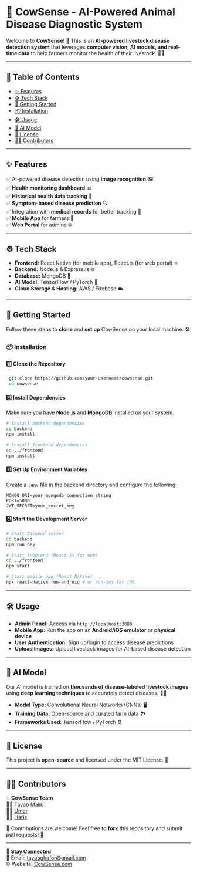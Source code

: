 # 🐄 CowSense - AI-Powered Animal Disease Diagnostic System

Welcome to **CowSense**! 🚀 This is an **AI-powered livestock disease detection system** that leverages **computer vision, AI models, and real-time data** to help farmers monitor the health of their livestock. 🌾🐄

---
## 📌 Table of Contents

- [✨ Features](#-features)
- [⚙️ Tech Stack](#%EF%B8%8F-tech-stack)
- [🚀 Getting Started](#-getting-started)
- [📦 Installation](#-installation)
- [🛠️ Usage](#%EF%B8%8F-usage)
- [🎯 AI Model](#-ai-model)
- [📜 License](#-license)
- [👨‍💻 Contributors](#%E2%80%8D-contributors)

---
## ✨ Features
✅ AI-powered disease detection using **image recognition** 🖼️  
✅ **Health monitoring dashboard** 📊  
✅ **Historical health data tracking** 📂  
✅ **Symptom-based disease prediction** 🔍  
✅ Integration with **medical records** for better tracking 📜  
✅ **Mobile App** for farmers 📱  
✅ **Web Portal** for admins 🌐  

---
## ⚙️ Tech Stack

- **Frontend:** React Native (for mobile app), React.js (for web portal) ⚛️
- **Backend:** Node.js & Express.js 🌐
- **Database:** MongoDB 🍃
- **AI Model:** TensorFlow / PyTorch 🤖
- **Cloud Storage & Hosting:** AWS / Firebase ☁️

---
## 🚀 Getting Started
Follow these steps to **clone** and **set up** CowSense on your local machine. 🛠️

### 📦 Installation
#### 1️⃣ Clone the Repository
```bash
 git clone https://github.com/your-username/cowsense.git
 cd cowsense
```
#### 2️⃣ Install Dependencies
Make sure you have **Node.js** and **MongoDB** installed on your system.
```bash
# Install backend dependencies
cd backend
npm install

# Install frontend dependencies
cd ../frontend
npm install
```

#### 3️⃣ Set Up Environment Variables
Create a `.env` file in the backend directory and configure the following:
```env
MONGO_URI=your_mongodb_connection_string
PORT=5000
JWT_SECRET=your_secret_key
```

#### 4️⃣ Start the Development Server
```bash
# Start backend server
cd backend
npm run dev

# Start frontend (React.js for Web)
cd ../frontend
npm start

# Start mobile app (React Native)
npx react-native run-android # or run-ios for iOS
```
---
## 🛠️ Usage
- **Admin Panel:** Access via `http://localhost:3000`
- **Mobile App:** Run the app on an **Android/iOS emulator** or **physical device**
- **User Authentication:** Sign up/login to access disease predictions
- **Upload Images:** Upload livestock images for AI-based disease detection

---
## 🎯 AI Model
Our AI model is trained on **thousands of disease-labeled livestock images** using **deep learning techniques** to accurately detect diseases. 🧠📸
- **Model Type:** Convolutional Neural Networks (CNNs) 🖥️
- **Training Data:** Open-source and curated farm data 🏞️
- **Frameworks Used:** TensorFlow / PyTorch ⚙️

---
## 📜 License
This project is **open-source** and licensed under the MIT License. 📄

---
## 👨‍💻 Contributors
💡 **CowSense Team**  
👨‍💻 [Tayab Malik](https://github.com/TayabGhafor)  
👨‍💻 [Umer](https://github.com/UmarSaeed090)  
👨‍💻 [Haris](https://github.com/Haris)   

🙌 Contributions are welcome! Feel free to **fork** this repository and submit pull requests! 🎉

---
🔗 **Stay Connected**  
📧 Email: tayabghafor@gmail.com  
🌐 Website: [CowSense.com](https://cowsense.com)  
